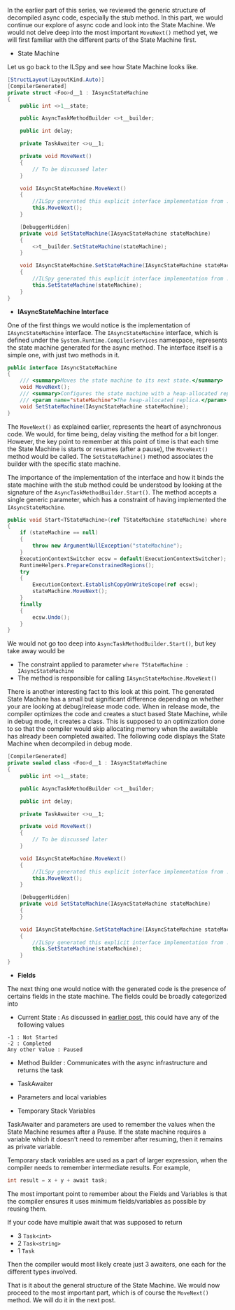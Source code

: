 In the earlier part of this series, we reviewed the generic structure of decompiled async code, especially the stub method. In this part, we would continue our explore of async code and look into the State Machine. We would not delve deep into the most important `MoveNext()` method yet, we will first familiar with the different parts of the State Machine first.

- State Machine

Let us go back to the ILSpy and see how State Machine looks like.

```csharp
[StructLayout(LayoutKind.Auto)]
[CompilerGenerated]
private struct <Foo>d__1 : IAsyncStateMachine
{
	public int <>1__state;

	public AsyncTaskMethodBuilder <>t__builder;

	public int delay;

	private TaskAwaiter <>u__1;

	private void MoveNext()
	{
		// To be discussed later
	}

	void IAsyncStateMachine.MoveNext()
	{
		//ILSpy generated this explicit interface implementation from .override directive in MoveNext
		this.MoveNext();
	}

	[DebuggerHidden]
	private void SetStateMachine(IAsyncStateMachine stateMachine)
	{
		<>t__builder.SetStateMachine(stateMachine);
	}

	void IAsyncStateMachine.SetStateMachine(IAsyncStateMachine stateMachine)
	{
		//ILSpy generated this explicit interface implementation from .override directive in SetStateMachine
		this.SetStateMachine(stateMachine);
	}
}
```

- **IAsyncStateMachine Interface**

One of the first things we would notice is the implementation of `IAsyncStateMachine` interface. The `IAsyncStateMachine` interface, which is defined under the `System.Runtime.CompilerServices` namespace, represents the state machine generated for the async method. The interface itself is a simple one, with just two methods in it.

```csharp
public interface IAsyncStateMachine
{
    /// <summary>Moves the state machine to its next state.</summary>
    void MoveNext();
    /// <summary>Configures the state machine with a heap-allocated replica.</summary>
    /// <param name="stateMachine">The heap-allocated replica.</param>
    void SetStateMachine(IAsyncStateMachine stateMachine);
}
```

The `MoveNext()` as explained earlier, represents the heart of asynchronous code. We would, for time being, delay visiting the method for a bit longer. However, the key point to remember at this point of time is that each time the State Machine is starts or resumes (after a pause), the `MoveNext()` method would be called. The `SetStateMachine()` method associates the builder with the specific state machine.

The importance of the implementation of the interface and how it binds the state machine with the stub method could be understood by looking at the signature of the `AsyncTaskMethodBuilder.Start()`. The method accepts a single generic parameter, which has a constraint of having implemented the `IAsyncStateMachine`.

```csharp
public void Start<TStateMachine>(ref TStateMachine stateMachine) where TStateMachine : IAsyncStateMachine
{
	if (stateMachine == null)
	{
		throw new ArgumentNullException("stateMachine");
	}
	ExecutionContextSwitcher ecsw = default(ExecutionContextSwitcher);
	RuntimeHelpers.PrepareConstrainedRegions();
	try
	{
		ExecutionContext.EstablishCopyOnWriteScope(ref ecsw);
		stateMachine.MoveNext();
	}
	finally
	{
		ecsw.Undo();
	}
}
```

We would not go too deep into `AsyncTaskMethodBuilder.Start()`, but key take away would be

- The constraint applied to parameter `where TStateMachine : IAsyncStateMachine`
- The method is responsible for calling `IAsyncStateMachine.MoveNext()`

There is another interesting fact to this look at this point. The generated State Machine has a small but significant difference depending on whether your are looking at debug/release mode code. When in release mode, the compiler optimizes the code and creates a stuct based State Machine, while in debug mode, it creates a class. This is supposed to an optimization done to so that the compiler would skip allocating memory when the awaitable has already been completed awaited. The following code displays the State Machine when decompiled in debug mode.

```csharp
[CompilerGenerated]
private sealed class <Foo>d__1 : IAsyncStateMachine
{
	public int <>1__state;

	public AsyncTaskMethodBuilder <>t__builder;

	public int delay;

	private TaskAwaiter <>u__1;

	private void MoveNext()
	{
		// To be discussed later
	}

	void IAsyncStateMachine.MoveNext()
	{
		//ILSpy generated this explicit interface implementation from .override directive in MoveNext
		this.MoveNext();
	}

	[DebuggerHidden]
	private void SetStateMachine(IAsyncStateMachine stateMachine)
	{
	}

	void IAsyncStateMachine.SetStateMachine(IAsyncStateMachine stateMachine)
	{
		//ILSpy generated this explicit interface implementation from .override directive in SetStateMachine
		this.SetStateMachine(stateMachine);
	}
}

```

- **Fields**

The next thing one would notice with the generated code is the presence of certains fields in the state machine. The fields could be broadly categorized into

- Current State : As discussed in [earlier post](https://bytelanguage.net/2020/05/31/asynchronous-code-behind-the-scenes-001/), this could have any of the following values

```
-1 : Not Started
-2 : Completed
Any other Value : Paused
```

- Method Builder : Communicates with the async infrastructure and returns the task

- TaskAwaiter
- Parameters and local variables
- Temporary Stack Variables

TaskAwaiter and parameters are used to remember the values when the State Machine resumes after a Pause. If the state machine requires a variable which it doesn't need to remember after resuming, then it remains as private variable.

Temporary stack variables are used as a part of larger expression, when the compiler needs to remember intermediate results. For example,

```csharp
int result = x + y + await task;
```

The most important point to remember about the Fields and Variables is that the compiler ensures it uses minimum fields/variables as possible by reusing them.

If your code have multiple await that was supposed to return

- 3 `Task<int>`
- 2 `Task<string>`
- 1 `Task`

Then the compiler would most likely create just 3 awaiters, one each for the different types involved.

That is it about the general structure of the State Machine. We would now proceed to the most important part, which is of course the `MoveNext()` method. We will do it in the next post.
